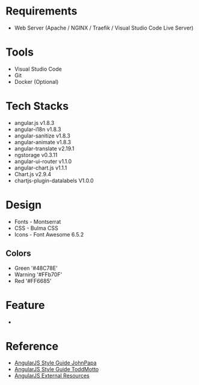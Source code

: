 # Requirements
- Web Server (Apache / NGINX / Traefik / Visual Studio Code Live Server)

# Tools
- Visual Studio Code
- Git
- Docker (Optional)

# Tech Stacks
- angular.js v1.8.3
- angular-i18n v1.8.3
- angular-sanitize v1.8.3
- angular-animate v1.8.3
- angular-translate v2.19.1
- ngstorage v0.3.11
- angular-ui-router v1.1.0
- angular-chart.js v1.1.1
- Chart.js v2.9.4
- chartjs-plugin-datalabels V1.0.0

# Design
- Fonts - Montserrat
- CSS - Bulma CSS
- Icons - Font Awesome 6.5.2

## Colors
- Green '#48C78E'
- Warning '#FFb70F'
- Red '#FF6685'

# Feature
- 

# Reference
- [AngularJS Style Guide JohnPapa](https://github.com/johnpapa/angular-styleguide/blob/master/a1/README.md#application-structure-lift-principles)
- [AngularJS Style Guide ToddMotto](https://github.com/toddmotto/angularjs-styleguide)
- [AngularJS External Resources](https://docs.angularjs.org/guide/external-resources)